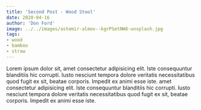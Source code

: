 ```yaml
---
title: 'Second Post - Wood Stool'
date: 2020-04-16
author: 'Don Ford'
image: ../../images/astemir-almov--kgrPSetNW8-unsplash.jpg
tags: 
- wood
- bamboo
- straw
---
```


Lorem ipsum dolor sit, amet consectetur adipisicing elit. Iste consequuntur blanditiis hic corrupti. Iusto nesciunt tempora dolore veritatis necessitatibus quod fugit ex sit, beatae corporis. Impedit ex animi esse iste.
amet consectetur adipisicing elit. Iste consequuntur blanditiis hic corrupti. Iusto nesciunt tempora dolore veritatis necessitatibus quod fugit ex sit, beatae corporis. Impedit ex animi esse iste.